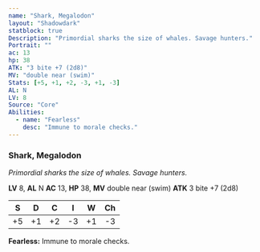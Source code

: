 ```yaml
---
name: "Shark, Megalodon"
layout: "Shadowdark"
statblock: true
Description: "Primordial sharks the size of whales. Savage hunters."
Portrait: ""
ac: 13
hp: 38
ATK: "3 bite +7 (2d8)"
MV: "double near (swim)"
Stats: [+5, +1, +2, -3, +1, -3]
AL: N
LV: 8
Source: "Core"
Abilities:
  - name: "Fearless"
    desc: "Immune to morale checks."
---
```


### Shark, Megalodon

_Primordial sharks the size of whales. Savage hunters._

**LV** 8, **AL** N
**AC** 13, **HP** 38, **MV** double near (swim)
**ATK** 3 bite +7 (2d8)

|  S  |  D  |  C  |  I  |  W  |  Ch  |
|:---:|:---:|:---:|:---:|:---:|:----:|
| +5 | +1 | +2 | -3 | +1 | -3 |

**Fearless:** Immune to morale checks.

